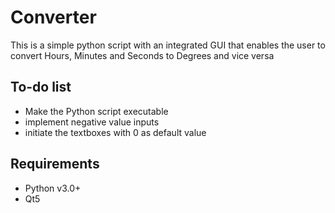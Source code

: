 # Converter #
This is a simple python script with an integrated GUI that enables the user to 
convert Hours, Minutes and Seconds to Degrees and vice versa

## To-do list
* Make the Python script executable
* implement negative value inputs
* initiate the textboxes with 0 as default value

## Requirements
* Python v3.0+
* Qt5

